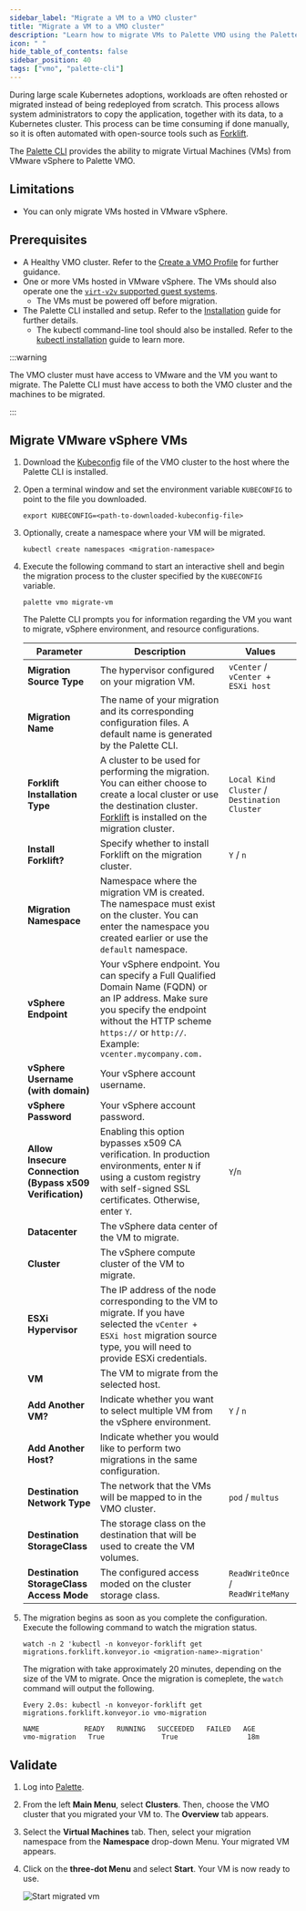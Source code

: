 ```yaml
---
sidebar_label: "Migrate a VM to a VMO cluster"
title: "Migrate a VM to a VMO cluster"
description: "Learn how to migrate VMs to Palette VMO using the Palette CLI."
icon: " "
hide_table_of_contents: false
sidebar_position: 40
tags: ["vmo", "palette-cli"]
---
```


During large scale Kubernetes adoptions, workloads are often rehosted or migrated instead of being redeployed from
scratch. This process allows system administrators to copy the application, together with its data, to a Kubernetes
cluster. This process can be time consuming if done manually, so it is often automated with open-source tools such as
[Forklift](https://github.com/kubev2v/forklift).

The [Palette CLI](../../../automation/palette-cli/palette-cli.md) provides the ability to migrate Virtual Machines (VMs)
from VMware vSphere to Palette VMO.

## Limitations

- You can only migrate VMs hosted in VMware vSphere.

## Prerequisites

- A Healthy VMO cluster. Refer to the [Create a VMO Profile](../../create-vmo-profile.md) for further guidance.
- One or more VMs hosted in VMware vSphere. The VMs should also operate one the
  [`virt-v2v` supported guest systems](https://libguestfs.org/virt-v2v-support.1.html).
  - The VMs must be powered off before migration.
- The Palette CLI installed and setup. Refer to the
  [Installation](../../../automation/palette-cli/install-palette-cli.md) guide for further details.
  - The kubectl command-line tool should also be installed. Refer to the
    [kubectl installation](https://kubernetes.io/docs/tasks/tools/install-kubectl/) guide to learn more.

:::warning

The VMO cluster must have access to VMware and the VM you want to migrate. The Palette CLI must have access to both the
VMO cluster and the machines to be migrated.

:::

## Migrate VMware vSphere VMs

1. Download the [Kubeconfig](../../../clusters/cluster-management/kubeconfig.md) file of the VMO cluster to the host
   where the Palette CLI is installed.

2. Open a terminal window and set the environment variable `KUBECONFIG` to point to the file you downloaded.

   ```shell
   export KUBECONFIG=<path-to-downloaded-kubeconfig-file>
   ```

3. Optionally, create a namespace where your VM will be migrated.

   ```shell
   kubectl create namespaces <migration-namespace>
   ```

4. Execute the following command to start an interactive shell and begin the migration process to the cluster specified
   by the `KUBECONFIG` variable.

   ```shell
   palette vmo migrate-vm
   ```

   The Palette CLI prompts you for information regarding the VM you want to migrate, vSphere environment, and resource
   configurations.

   | **Parameter**                                            | **Description**                                                                                                                                                                                                           | **Values**                                   |
   | -------------------------------------------------------- | ------------------------------------------------------------------------------------------------------------------------------------------------------------------------------------------------------------------------- | -------------------------------------------- |
   | **Migration Source Type**                                | The hypervisor configured on your migration VM.                                                                                                                                                                           | `vCenter` / `vCenter + ESXi host`            |
   | **Migration Name**                                       | The name of your migration and its corresponding configuration files. A default name is generated by the Palette CLI.                                                                                                     |                                              |
   | **Forklift Installation Type**                           | A cluster to be used for performing the migration. You can either choose to create a local cluster or use the destination cluster. [Forklift](https://github.com/kubev2v/forklift) is installed on the migration cluster. | `Local Kind Cluster` / `Destination Cluster` |
   | **Install Forklift?**                                    | Specify whether to install Forklift on the migration cluster.                                                                                                                                                             | `Y` / `n`                                    |
   | **Migration Namespace**                                  | Namespace where the migration VM is created. The namespace must exist on the cluster. You can enter the namespace you created earlier or use the `default` namespace.                                                     |                                              |
   | **vSphere Endpoint**                                     | Your vSphere endpoint. You can specify a Full Qualified Domain Name (FQDN) or an IP address. Make sure you specify the endpoint without the HTTP scheme `https://` or `http://`. Example: `vcenter.mycompany.com.`        |                                              |
   | **vSphere Username (with domain)**                       | Your vSphere account username.                                                                                                                                                                                            |                                              |
   | **vSphere Password**                                     | Your vSphere account password.                                                                                                                                                                                            |                                              |
   | **Allow Insecure Connection (Bypass x509 Verification)** | Enabling this option bypasses x509 CA verification. In production environments, enter `N` if using a custom registry with self-signed SSL certificates. Otherwise, enter `Y`.                                             | `Y`/`n`                                      |
   | **Datacenter**                                           | The vSphere data center of the VM to migrate.                                                                                                                                                                             |                                              |
   | **Cluster**                                              | The vSphere compute cluster of the VM to migrate.                                                                                                                                                                         |                                              |
   | **ESXi Hypervisor**                                      | The IP address of the node corresponding to the VM to migrate. If you have selected the `vCenter + ESXi host` migration source type, you will need to provide ESXi credentials.                                           |                                              |
   | **VM**                                                   | The VM to migrate from the selected host.                                                                                                                                                                                 |                                              |
   | **Add Another VM?**                                      | Indicate whether you want to select multiple VM from the vSphere environment.                                                                                                                                             | `Y` / `n`                                    |
   | **Add Another Host?**                                    | Indicate whether you would like to perform two migrations in the same configuration.                                                                                                                                      |                                              |
   | **Destination Network Type**                             | The network that the VMs will be mapped to in the VMO cluster.                                                                                                                                                            | `pod` / `multus`                             |
   | **Destination StorageClass**                             | The storage class on the destination that will be used to create the VM volumes.                                                                                                                                          |                                              |
   | **Destination StorageClass Access Mode**                 | The configured access moded on the cluster storage class.                                                                                                                                                                 | `ReadWriteOnce` / `ReadWriteMany`            |

5. The migration begins as soon as you complete the configuration. Execute the following command to watch the migration
   status.

   ```shell
   watch -n 2 'kubectl -n konveyor-forklift get migrations.forklift.konveyor.io <migration-name>-migration'
   ```

   The migration with take approximately 20 minutes, depending on the size of the VM to migrate. Once the migration is
   comeplete, the `watch` command will output the following.

   ```shell
   Every 2.0s: kubectl -n konveyor-forklift get migrations.forklift.konveyor.io vmo-migration

   NAME           READY   RUNNING   SUCCEEDED   FAILED   AGE
   vmo-migration   True              True                 18m
   ```

## Validate

1. Log into [Palette](https://console.spectrocloud.com).

2. From the left **Main Menu**, select **Clusters**. Then, choose the VMO cluster that you migrated your VM to. The
   **Overview** tab appears.

3. Select the **Virtual Machines** tab. Then, select your migration namespace from the **Namespace** drop-down Menu.
   Your migrated VM appears.

4. Click on the **three-dot Menu** and select **Start**. Your VM is now ready to use.

   ![Start migrated vm](/migrate-vm-kubevirt-guide/vm-management_create-manage-vm_migrate-vm-kubevirt_start_migrated_vm.webp)

